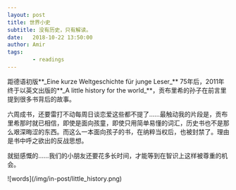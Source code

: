 ```yaml
---
layout: post
title: 世界小史
subtitle: 没有历史，只有解读。
date:   2018-10-22 13:50:00
author: Amir
tags:
        - readings
---
```

<p>
        距德语初版**_Eine kurze Weltgeschichte für junge Leser_** 75年后，2011年终于以英文出版的**_A little history for the world_**，贡布里希的孙子在前言里提到很多书背后的故事。
</p>
<p>
        六周成书，还要雷打不动每周日谈恋爱这些都不提了……最触动我的片段是，贡布里希那时就已相信，即使是面向孩童，即使只用简单易懂的词汇，历史书也不是那么艰深晦涩的东西。而这么一本面向孩子的书，在纳粹当权后，也被封禁了。理由是书中呼之欲出的反战思想。
</p>
<p>
        就挺感慨的……我们的小朋友还要花多长时间，才能等到在智识上这样被尊重的机会。
</p>
![words](/img/in-post/little_history.png)
